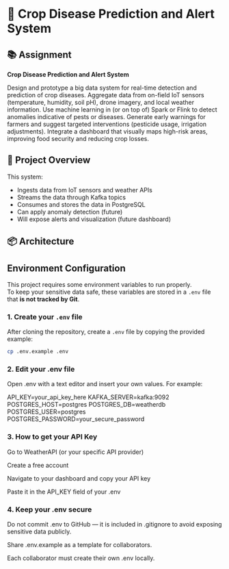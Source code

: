 # 🌾 Crop Disease Prediction and Alert System

## 📚 Assignment

**Crop Disease Prediction and Alert System**

Design and prototype a big data system for real-time detection and prediction of crop diseases. Aggregate data from on-field IoT sensors (temperature, humidity, soil pH), drone imagery, and local weather information. Use machine learning in (or on top of) Spark or Flink to detect anomalies indicative of pests or diseases. Generate early warnings for farmers and suggest targeted interventions (pesticide usage, irrigation adjustments). Integrate a dashboard that visually maps high-risk areas, improving food security and reducing crop losses.

## 🚀 Project Overview

This system:
- Ingests data from IoT sensors and weather APIs  
- Streams the data through Kafka topics  
- Consumes and stores the data in PostgreSQL  
- Can apply anomaly detection (future)  
- Will expose alerts and visualization (future dashboard)  

## 📦 Architecture


## Environment Configuration

This project requires some environment variables to run properly.  
To keep your sensitive data safe, these variables are stored in a `.env` file that **is not tracked by Git**.

### 1. Create your `.env` file

After cloning the repository, create a `.env` file by copying the provided example:

```bash
cp .env.example .env
```

### 2. Edit your .env file
Open .env with a text editor and insert your own values. For example:

API_KEY=your_api_key_here
KAFKA_SERVER=kafka:9092
POSTGRES_HOST=postgres
POSTGRES_DB=weatherdb
POSTGRES_USER=postgres
POSTGRES_PASSWORD=your_secure_password

### 3. How to get your API Key
Go to WeatherAPI (or your specific API provider)

Create a free account

Navigate to your dashboard and copy your API key

Paste it in the API_KEY field of your .env

### 4. Keep your .env secure
Do not commit .env to GitHub — it is included in .gitignore to avoid exposing sensitive data publicly.

Share .env.example as a template for collaborators.

Each collaborator must create their own .env locally.